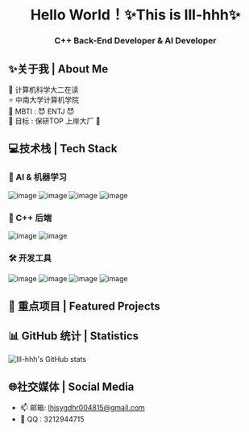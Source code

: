 # <center> Hello World！✨This is lll-hhh✨ </center>
### <center>C++ Back-End Developer & AI Developer</center>

## ✨关于我 | About Me
🚀 计算机科学大二在读 <br>
⭐ 中南大学计算机学院 <br>
🎁 MBTI : 😈 ENTJ 😈<br>
🎯 目标 : 保研TOP 上岸大厂 💪<br>
## 💻技术栈 | Tech Stack
### 🤖 AI & 机器学习
![image](https://github.com/user-attachments/assets/49980806-8f52-4acc-9880-68fd0e8ea7dd)
![image](https://github.com/user-attachments/assets/35500ac3-3b7e-45bc-8c2c-ab0a78031d77)
![image](https://github.com/user-attachments/assets/ac733573-3c4f-4efb-a4c2-99b25d4cc8a4)
![image](https://github.com/user-attachments/assets/635b863a-6280-46ff-b12b-11500dc9ed43)
### 🌱 C++ 后端
![image](https://github.com/user-attachments/assets/07f0cdf5-b488-4c02-82ab-40819f9b2b0a)
![image](https://github.com/user-attachments/assets/bacc4e0c-1f82-4eee-bdf5-ec1bec578cc0)

### 🛠️ 开发工具
![image](https://github.com/user-attachments/assets/6dd07f38-de3d-4d6b-9e85-4d515f8e60ac)
![image](https://github.com/user-attachments/assets/eea577d0-97b2-4507-8711-d4cad889a8e9)
![image](https://github.com/user-attachments/assets/d1cd2a0d-466e-46d5-919f-f6ceff75b1e9)
![image](https://github.com/user-attachments/assets/29df1fa6-f915-4de1-8317-9f7fce37d443)
## 🚀 重点项目 | Featured Projects
## 📊 GitHub 统计 | Statistics
![lll-hhh's GitHub stats](https://github-readme-stats.vercel.app/api?username=lll-hhh&show_icons=true&theme=radical)
## 🌐社交媒体 | Social Media
* 📫 邮箱: lhjsygdhr004815@gmail.com
* 📱 QQ : 3212944715

<!---
lll-hhh/lll-hhh is a ✨ special ✨ repository because its `README.md` (this file) appears on your GitHub profile.
You can click the Preview link to take a look at your changes.
--->
